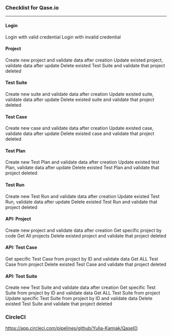 ### Checklist for Qase.io

---------------------

#### **Login**

Login with valid credential
Login with invalid credential

#### **Project**

Create new project and validate data after creation
Update existed project, validate data after update
Delete existed Test Suite and validate that project deleted

#### **Test Suite**

Create new suite and validate data after creation
Update existed suite, validate data after update
Delete existed suite and validate that project deleted

#### **Test Case**

Create new case and validate data after creation
Update existed case, validate data after update
Delete existed case and validate that project deleted

#### **Test Plan**

Create new Test Plan and validate data after creation
Update existed test Plan, validate data after update
Delete existed Test Plan and validate that project deleted

#### **Test Run**

Create new Test Run and validate data after creation
Update existed Test Run, validate data after update
Delete existed Test Run and validate that project deleted

#### **API: Project**

Create new project and validate data after creation
Get specific project by code
Get All projects
Delete existed project and validate that project deleted

#### **API: Test Case**

Get specific Test Case from project by ID and validate data
Get ALL Test Case from project
Delete existed Test Case and validate that project deleted

#### **API: Test Suite**

Create new Test Suite and validate data after creation
Get specific Test Suite from project by ID and validate data
Get ALL Test Suite from project
Update specific Test Suite from project by ID and validate data
Delete existed Test Suite and validate that project deleted


### CircleCI

https://app.circleci.com/pipelines/github/Yulia-Kamiak/QaseIO